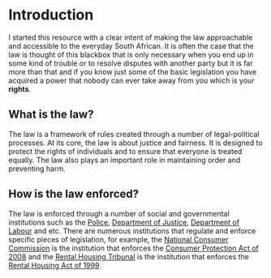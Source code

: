 # Introduction

I started this resource with a clear intent of making the law approachable and accessible to the everyday South African. It is often the case that the law is thought of this blackbox that is only necessary when you end up in some kind of trouble or to resolve disputes with another party but it is far more than that and if you know just some of the basic legislation you have acquired a power that nobody can ever take away from you which is your **rights**.

## What is the law?

The law is a framework of rules created through a number of legal-political processes. At its core, the law is about justice and fairness. It is designed to protect the rights of individuals and to ensure that everyone is treated equally. The law also plays an important role in maintaining order and preventing harm.

## How is the law enforced?

The law is enforced through a number of social and governmental institutions such as the [Police](https://www.saps.gov.za/), [Department of Justice](https://www.justice.gov.za/index.html), [Department of Labour](https://www.labour.gov.za/Pages/Default.aspx) and etc. There are numerous institutions that regulate and enforce specific pieces of legislation, for example, the [National Consumer Commission](https://thencc.org.za/) is the institution that enforces the [Consumer Protection Act of 2008](https://www.gov.za/sites/default/files/32186_467.pdf) and the [Rental Housing Tribunal](https://www.westerncape.gov.za/general-publication/rental-housing-tribunal) is the institution that enforces the [Rental Housing Act of 1999](https://www.gov.za/sites/default/files/gcis_document/201409/a50-99.pdf).